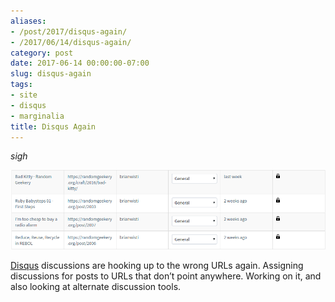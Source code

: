 ```yaml
---
aliases:
- /post/2017/disqus-again/
- /2017/06/14/disqus-again/
category: post
date: 2017-06-14 00:00:00-07:00
slug: disqus-again
tags:
- site
- disqus
- marginalia
title: Disqus Again
---
```


*sigh*

![attachments/img/2017/cover-2017-06-14.png](../../../attachments/img/2017/cover-2017-06-14.png)

[Disqus](https://disqus.com/) discussions are hooking up to the wrong URLs again.
Assigning discussions for posts to URLs that don’t point anywhere.
Working on it, and also looking at alternate discussion tools.